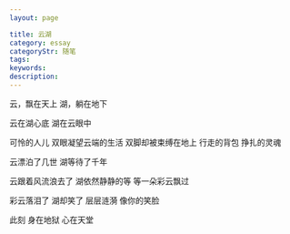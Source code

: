 ```yaml
---
layout: page

title: 云湖
category: essay
categoryStr: 随笔
tags:
keywords:
description:
---
```


云，飘在天上
湖，躺在地下
 
云在湖心底
湖在云眼中
 
可怜的人儿
双眼凝望云端的生活
双脚却被束缚在地上
行走的背包
挣扎的灵魂
 
云漂泊了几世
湖等待了千年
 
云跟着风流浪去了
湖依然静静的等
等一朵彩云飘过
 
彩云落泪了
湖却笑了
层层涟漪
像你的笑脸
  
 此刻
身在地狱
心在天堂